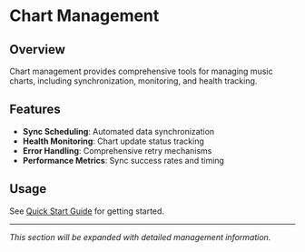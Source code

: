 # Chart Management

## Overview

Chart management provides comprehensive tools for managing music charts, including synchronization, monitoring, and health tracking.

## Features

- **Sync Scheduling**: Automated data synchronization
- **Health Monitoring**: Chart update status tracking
- **Error Handling**: Comprehensive retry mechanisms
- **Performance Metrics**: Sync success rates and timing

## Usage

See [Quick Start Guide](../getting-started/quick-start.md) for getting started.

---

*This section will be expanded with detailed management information.*
